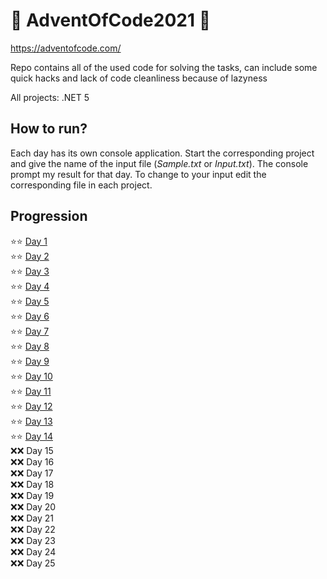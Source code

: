 # 🎄 AdventOfCode2021 🎄
https://adventofcode.com/

Repo contains all of the used code for solving the tasks, can include some quick hacks and lack of code cleanliness because of lazyness

All projects: .NET 5

## How to run?
Each day has its own console application. Start the corresponding project and give the name of the input file (*Sample.txt* or *Input.txt*). 
The console prompt my result for that day. To change to your input edit the corresponding file in each project.

## Progression
:star::star: [Day  1](/AdventOfCode2021/Day1) \
:star::star: [Day  2](/AdventOfCode2021/Day2) \
:star::star: [Day  3](/AdventOfCode2021/Day3) \
:star::star: [Day  4](/AdventOfCode2021/Day4) \
:star::star: [Day  5](/AdventOfCode2021/Day5)\
:star::star: [Day  6](/AdventOfCode2021/Day6)\
:star::star: [Day  7](/AdventOfCode2021/Day7)\
:star::star: [Day  8](/AdventOfCode2021/Day8)\
:star::star: [Day  9](/AdventOfCode2021/Day9) \
:star::star: [Day 10](/AdventOfCode2021/Day10) \
:star::star: [Day 11](/AdventOfCode2021/Day11) \
:star::star: [Day 12](/AdventOfCode2021/Day12) \
:star::star: [Day 13](/AdventOfCode2021/Day13) \
:star::star: [Day 14](/AdventOfCode2021/Day14) \
:x::x: Day 15 \
:x::x: Day 16 \
:x::x: Day 17 \
:x::x: Day 18 \
:x::x: Day 19 \
:x::x: Day 20 \
:x::x: Day 21 \
:x::x: Day 22 \
:x::x: Day 23 \
:x::x: Day 24 \
:x::x: Day 25
